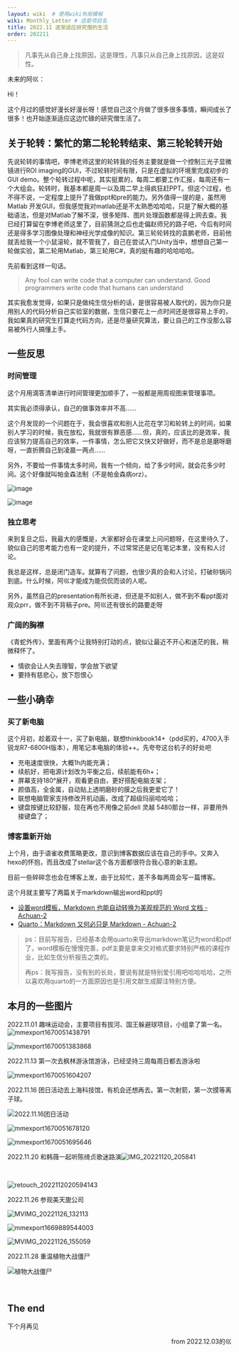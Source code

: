 ```yaml
---
layout: wiki  # 使用wiki布局模板
wiki: Monthly_Letter # 这是项目名
title: 2022.11 逐渐适应研究僧的生活
order: 202211
---
```


> 凡事先从自己身上找原因，这是理性，凡事只从自己身上找原因，这是奴性。

未来的阿巛：

Hi！

这个月过的感觉好漫长好漫长呀！感觉自己这个月做了很多很多事情，瞬间成长了很多！也开始逐渐适应这边忙碌的研究僧生活了。

## 关于轮转：繁忙的第二轮轮转结束、第三轮轮转开始

先说轮转的事情吧，李博老师这里的轮转我的任务主要就是做一个控制三光子显微镜进行ROI imaging的GUI，不过轮转时间有限，只是在虚拟的环境里完成初步的GUI demo。整个轮转过程中呢，其实挺累的，每周二都要工作汇报，每周还有一个大组会。轮转时，我基本都是周一以及周二早上得疯狂赶PPT。但这个过程，也不得不说，一定程度上提升了我做ppt和pre的能力。另外值得一提的是，虽然用Matlab 开发GUI，但我感觉我对matlab还是不太熟悉哈哈哈，只是了解大概的基础语法，但是对Matlab了解不深，很多矩阵、图片处理函数都是得上网去查。我已经打算留在李博老师这里了，目前猜测之后也走偏赵师兄的路子吧，今后有时间还是得多学习图像处理和神经光学成像的知识。第三轮轮转找的袁鹏老师，目前他就丢给我一个小鼠滚轮，就不管我了，自己在尝试入门Unity当中，想想自己第一轮做实验，第二轮用Matlab，第三轮用C\#，真的挺有趣的哈哈哈哈。

先前看到这样一句话。

> Any fool can write code that a computer can understand. Good programmers write code that humans can understand

其实我愈发觉得，如果只是做纯生信分析的话，是很容易被人取代的，因为你只是用别人的代码分析自己实验室的数据，生信只要花上一点时间还是很容易上手的，我如果真的研究生打算走代码方向，还是尽量研究算法，要让自己的工作没那么容易被外行人搞懂上手。

## 一些反思

### 时间管理

这个月用滴答清单进行时间管理更加顺手了，一般都是用周视图来管理事项。

其实我必须得承认，自己的做事效率并不高……

这个月发现的一个问题在于，我会很喜欢和别人比花在学习和轮转上的时间，如果别人学习的时候，我在放松，我就很有罪恶感……但，真的，应该比的是效率，我应该努力提高自己的效率，一件事情，怎么把它又快又好做好，而不是总是磨呀磨呀，一直折腾自己到凌晨一两点……

另外，不要给一件事情太多时间，我有一个倾向，给了多少时间，就会花多少时间。这个好像就叫帕金森法制（不是帕金森病orz）。

​![image](202211/image-20221203145536-jn21kql.png)

​![image](202211/image-20221203145701-3xnsrvm.png)​

### 独立思考

来到复旦之后，我最大的感慨是，大家都好会在课堂上问问题呀，在这里待久了，貌似自己的思考能力也有一定的提升，不过常常还是记在笔记本里，没有和人讨论。

我总是这样，总是闭门造车。就算有了问题，也很少真的会和人讨论，打破砂锅问到底。什么时候，阿巛才能成为能侃侃而谈的人呢。

另外，虽然自己的presentation有所长进，但还是不如别人，做不到不看ppt面对观众prr，做不到不背稿子pre。阿巛还有很长的路要走呀

### 广阔的胸襟

《青蛇外传》，里面有两个让我特别打动的点，貌似让最近不开心和迷茫的我，稍微释怀了。

* 情欲会让人失去理智，学会放下欲望
* 要持有慈悲心，放下怨恨心

## 一些小确幸

### 买了新电脑

这个月初，趁着双十一，买了新电脑，联想thinkbook14+（pdd买的，4700入手锐龙R7-6800H版本），用笔记本电脑的体验++。先夸夸这台机子的好处吧

* 充电速度很快，大概1h内能充满；
* 续航好，把电源计划改为平衡之后，续航能有6h+；
* 屏幕支持180°展开，观看更自由，更好搭配电脑支架；
* 颜值高，全金属，自动贴上透明磨砂的膜之后我更爱它了！
* 联想电脑管家支持修改开机动画，改成了超级玛丽哈哈哈；
* 键盘按键比较舒服，现在再也不用像之前dell 灵越 5480那台一样，非要用外接键盘了；

### 博客重新开始

上个月，由于语雀收费策略更改，意识到博客数据应该在自己的手中。又奔入hexo的怀抱，而且改成了stellar这个各方面都很符合我心意的新主题。

目前一些碎碎念也会在博客上发，由于比较忙，差不多每两周会写一篇博客。

这个月就主要写了两篇关于markdown输出word和ppt的

* [设置word模板，Markdown 也能自动转换为美观规范的 Word 文档 - Achuan-2](https://www.achuan-2.top/posts/bc4b56d9.html)
* [Quarto：Markdown 又何必只是 Markdown - Achuan-2](https://www.achuan-2.top/posts/50f47788.html)

> ps：目前写报告，已经基本会用quarto来导出markdown笔记为word和pdf了，word模板在慢慢完善，pdf主要是拿来交对格式要求特别严格的课程作业，比如生信分析报告之类的。
>
> 再ps：我写报告，没有别的长处，要说有就是特别爱引用吧哈哈哈哈，之所以喜欢用quarto的一方面原因也是引用文献生成脚注特别方便。

## 本月的一些图片

2022.11.01 趣味运动会，主要项目有拔河、国王躲避球项目，小组拿了第一名。  
​![mmexport1670051438791](202211/mmexport1670051438791-20221203151154-aa4tz5b.jpg)​

​![mmexport1670051383868](202211/mmexport1670051383868-20221203151149-1i97xwy.jpg)​

2022.11.13 第一次去枫林游泳馆游泳，已经坚持三周每周日都去游泳啦

​![mmexport1670051604207](202211/mmexport1670051604207-20221203151609-3fotlp7.jpg)​

2022.11.16 团日活动去上海科技馆，有机会还想再去。第一次射箭，第一次摸等离子球。

​![2022.11.16团日活动](202211/2022.11.16团日活动-20221203151711-xx9jjzt.jpg)​

​![mmexport1670051678120](202211/mmexport1670051678120-20221203151740-ul6kfpq.jpg)

​![mmexport1670051695646](202211/mmexport1670051695646-20221203151740-3skjsp4.jpg)​

2022.11.20 和韩薇一起听陈绮贞歌迷路演![IMG_20221120_205841](202211/IMG_20221120_205841-20221203152004-18b58h0.jpg)​

‍

​![retouch_2022112020594143](202211/retouch_2022112020594143-20221203151948-8i0dhhm.jpg)​

2022.11.26 参观美天旎公司

​![MVIMG_20221126_132113](202211/MVIMG_20221126_132113-20221203152130-5vlb2p5.jpg)​

​![mmexport1669889544003](202211/mmexport1669889544003-20221203152030-xgxvx97.jpg)​

​![MVIMG_20221126_155059](202211/MVIMG_20221126_155059-20221203152147-xz3ogg9.jpg)​

2022.11.28 重温植物大战僵尸

​![植物大战僵尸](202211/植物大战僵尸-20221203152233-x8cfz0m.jpg)​

‍

## The end

下个月再见


<p align="right">from 2022.12.03的巛</p>
